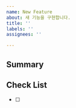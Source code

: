 ```yaml
---
name: New Feature
about: 새 기능을 구현합니다.
title: ''
labels: ''
assignees: ''

---
```


##  Summary
<!-- 이슈에 대한 내용을 간략하게 기술합니다 -->

##  Check List
<!-- 체크 리스트 타입으로 할 일을 분류합니다 -->

- [ ]
